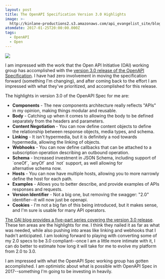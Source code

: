 ```yaml
---
layout: post
title: The OpenAPI Specification Version 3.0 Highlights
image: >-
  http://kinlane-productions2.s3.amazonaws.com/api_evangelist_site/blog/openapi_spec_structural_improvements.png
atomdate: 2017-01-25T20:00:00.000Z
tags:
  - OpenAPI
  - Open
---
```

[![](http://kinlane-productions2.s3.amazonaws.com/api_evangelist_site/blog/openapi_spec_structural_improvements.png)](https://www.openapis.org/specification/v3insights)

I am impressed with the work that the Open API Initiative (OAI) working group has accomplished with the [version 3.0 release of the OpenAPI Specification](https://www.openapis.org/specification/v3insights). I have had zero involvement in moving the specification forward (something I'm changing), and after coming back to the effort I am impressed with what they've prioritized, and accomplished for this release. 

The highlights in version 3.0 of the OpenAPI Spec for me are:

*   **Components** - The new components architecture really reflects "APIs" in my opinion, making things modular and reusable.
*   **Body** - Catching up when it comes to allowing the body to be defined separately from the headers and parameters.
*   **Content Negotiation** \- You can now define content objects to define the relationship between response objects, media types, and schema.
*   **Linking** - It isn't hypermedia, but it is definitely a nod towards hypermedia, allowing the linking of objects.
*   **Webhooks** - You can now define callbacks that can be attached to a subscription operation describing an outbound operation.
*   **Schema** - Increased investment in JSON Schema, including support of \`oneOf\`, \`anyOf\` and \`not\` support, as well allowing for alternative schema now.
*   **Hosts** - You can now have multiple hosts, allowing you to more narrowly define the host for each path.
*   **Examples** - Allows you to better describe, and provide examples of APIs responses and requests.
*   **Version Identifier** - Not a big one, but removing the swagger: "2.0" identifier--it will now just be openapi.
*   **Cookies** - I'm not a big fan of this being introduced, but it makes sense, and I'm sure is usable for many API operators.

[The OAI blog provides a five-part series covering the version 3.0 release](https://www.openapis.org/specification/v3insights). These ten areas are the highlights for me. I think they nailed it as far as what was needed, while also pushing into areas like linking and webhooks that I hadn't anticipated. I am looking forward to playing with converting some of my 2.0 specs to be 3.0 compliant--once I am a little more intimate with it, I can do better to estimate how long it will take for me to evolve my platform from 2.0 to 3.0.

I am impressed with what the OpenAPI Spec working group has gotten accomplished. I am optimistic about what is possible with OpenAPI Spec in 2017--something I'm going to be investing in heavily.